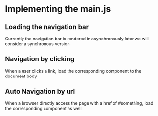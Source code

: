 
# Implementing the main.js

## Loading the navigation bar
Currently the navigation bar is rendered in asynchronously later we will consider a synchronous version

## Navigation by clicking
When a user clicks a link, load the corresponding component to the document body

## Auto Navigation by url
When a browser directly access the page with a href of #something, load the corresponding component as well